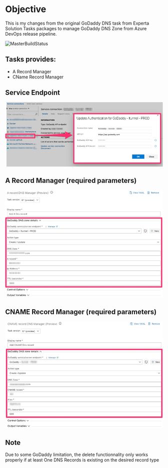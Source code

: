 # Objective

This is my changes from the original GoDaddy DNS task from Experta Solution
Tasks packages to manage GoDaddy DNS Zone from Azure DevOps release pipeline.

![MasterBuildStatus](https://dev.azure.com/experta/Community/_apis/build/status/expertasolutions.GoDaddyDNS?branchName=master)

## Tasks provides:
- A Record Manager
- CName Record Manager

## Service Endpoint
![ServiceEndpoint](img/v0/ServiceEndpoint_v0.jpg)

## A Record Manager (required parameters)
![ARecord_Task_inputs](img/v0/ARecord_v0.jpg)

## CNAME Record Manager (required parameters)
![CNAMERecord_Task_inputs](img/v0/cnameRecord_v0.jpg)

## Note
Due to some GoDaddy limitation, the delete functionnality only works properly if at least One DNS Records is existing on the desired record type
